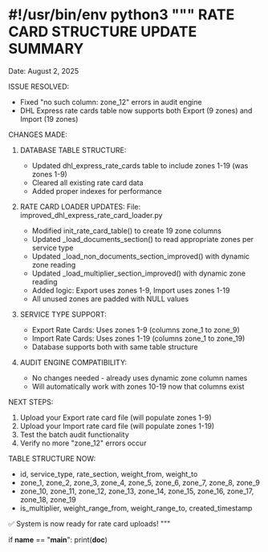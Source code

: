#!/usr/bin/env python3
"""
RATE CARD STRUCTURE UPDATE SUMMARY
=================================

Date: August 2, 2025

ISSUE RESOLVED:
- Fixed "no such column: zone_12" errors in audit engine
- DHL Express rate cards table now supports both Export (9 zones) and Import (19 zones)

CHANGES MADE:

1. DATABASE TABLE STRUCTURE:
   - Updated dhl_express_rate_cards table to include zones 1-19 (was zones 1-9)
   - Cleared all existing rate card data
   - Added proper indexes for performance

2. RATE CARD LOADER UPDATES:
   File: improved_dhl_express_rate_card_loader.py
   - Modified init_rate_card_table() to create 19 zone columns
   - Updated _load_documents_section() to read appropriate zones per service type
   - Updated _load_non_documents_section_improved() with dynamic zone reading
   - Updated _load_multiplier_section_improved() with dynamic zone reading
   - Added logic: Export uses zones 1-9, Import uses zones 1-19
   - All unused zones are padded with NULL values

3. SERVICE TYPE SUPPORT:
   - Export Rate Cards: Uses zones 1-9 (columns zone_1 to zone_9)
   - Import Rate Cards: Uses zones 1-19 (columns zone_1 to zone_19)
   - Database supports both with same table structure

4. AUDIT ENGINE COMPATIBILITY:
   - No changes needed - already uses dynamic zone column names
   - Will automatically work with zones 10-19 now that columns exist

NEXT STEPS:
1. Upload your Export rate card file (will populate zones 1-9)
2. Upload your Import rate card file (will populate zones 1-19)
3. Test the batch audit functionality
4. Verify no more "zone_12" errors occur

TABLE STRUCTURE NOW:
- id, service_type, rate_section, weight_from, weight_to
- zone_1, zone_2, zone_3, zone_4, zone_5, zone_6, zone_7, zone_8, zone_9
- zone_10, zone_11, zone_12, zone_13, zone_14, zone_15, zone_16, zone_17, zone_18, zone_19
- is_multiplier, weight_range_from, weight_range_to, created_timestamp

✅ System is now ready for rate card uploads!
"""

if __name__ == "__main__":
    print(__doc__)
